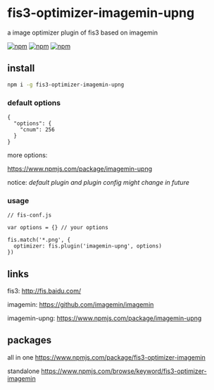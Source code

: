 # fis3-optimizer-imagemin-upng
a image optimizer plugin of fis3 based on imagemin

[![npm](https://img.shields.io/npm/v/fis3-optimizer-imagemin-upng.svg?style=flat-square)](https://www.npmjs.com/package/fis3-optimizer-imagemin-upng)
[![npm](https://img.shields.io/npm/dt/fis3-optimizer-imagemin-upng.svg?style=flat-square)](https://www.npmjs.com/package/fis3-optimizer-imagemin-upng)
[![npm](https://img.shields.io/npm/dm/fis3-optimizer-imagemin-upng.svg?style=flat-square)](https://www.npmjs.com/package/fis3-optimizer-imagemin-upng)

## install
```sh
npm i -g fis3-optimizer-imagemin-upng
```

### default options
```
{
  "options": {
    "cnum": 256
  }
}
```
more options:

https://www.npmjs.com/package/imagemin-upng


notice: *default plugin and plugin config might change in future*

### usage

```
// fis-conf.js

var options = {} // your options

fis.match('*.png', {
  optimizer: fis.plugin('imagemin-upng', options)
})
```

## links
fis3: http://fis.baidu.com/

imagemin: https://github.com/imagemin/imagemin

imagemin-upng: https://www.npmjs.com/package/imagemin-upng


## packages
all in one
https://www.npmjs.com/package/fis3-optimizer-imagemin

standalone
https://www.npmjs.com/browse/keyword/fis3-optimizer-imagemin